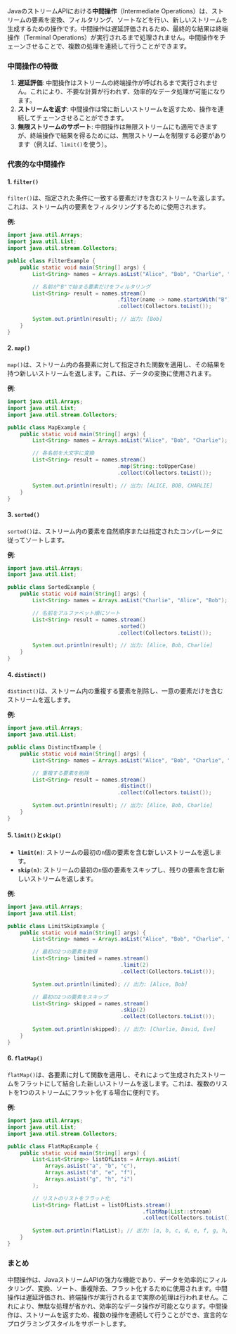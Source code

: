 JavaのストリームAPIにおける**中間操作**（Intermediate Operations）は、ストリームの要素を変換、フィルタリング、ソートなどを行い、新しいストリームを生成するための操作です。中間操作は遅延評価されるため、最終的な結果は終端操作（Terminal Operations）が実行されるまで処理されません。中間操作をチェーンさせることで、複数の処理を連続して行うことができます。

### 中間操作の特徴

1. **遅延評価**: 中間操作はストリームの終端操作が呼ばれるまで実行されません。これにより、不要な計算が行われず、効率的なデータ処理が可能になります。
2. **ストリームを返す**: 中間操作は常に新しいストリームを返すため、操作を連続してチェーンさせることができます。
3. **無限ストリームのサポート**: 中間操作は無限ストリームにも適用できますが、終端操作で結果を得るためには、無限ストリームを制限する必要があります（例えば、`limit()`を使う）。

### 代表的な中間操作

#### 1. `filter()`

`filter()`は、指定された条件に一致する要素だけを含むストリームを返します。これは、ストリーム内の要素をフィルタリングするために使用されます。

**例**:
```java
import java.util.Arrays;
import java.util.List;
import java.util.stream.Collectors;

public class FilterExample {
    public static void main(String[] args) {
        List<String> names = Arrays.asList("Alice", "Bob", "Charlie", "David");

        // 名前が"B"で始まる要素だけをフィルタリング
        List<String> result = names.stream()
                                   .filter(name -> name.startsWith("B"))
                                   .collect(Collectors.toList());

        System.out.println(result); // 出力: [Bob]
    }
}
```

#### 2. `map()`

`map()`は、ストリーム内の各要素に対して指定された関数を適用し、その結果を持つ新しいストリームを返します。これは、データの変換に使用されます。

**例**:
```java
import java.util.Arrays;
import java.util.List;
import java.util.stream.Collectors;

public class MapExample {
    public static void main(String[] args) {
        List<String> names = Arrays.asList("Alice", "Bob", "Charlie");

        // 各名前を大文字に変換
        List<String> result = names.stream()
                                   .map(String::toUpperCase)
                                   .collect(Collectors.toList());

        System.out.println(result); // 出力: [ALICE, BOB, CHARLIE]
    }
}
```

#### 3. `sorted()`

`sorted()`は、ストリーム内の要素を自然順序または指定されたコンパレータに従ってソートします。

**例**:
```java
import java.util.Arrays;
import java.util.List;

public class SortedExample {
    public static void main(String[] args) {
        List<String> names = Arrays.asList("Charlie", "Alice", "Bob");

        // 名前をアルファベット順にソート
        List<String> result = names.stream()
                                   .sorted()
                                   .collect(Collectors.toList());

        System.out.println(result); // 出力: [Alice, Bob, Charlie]
    }
}
```

#### 4. `distinct()`

`distinct()`は、ストリーム内の重複する要素を削除し、一意の要素だけを含むストリームを返します。

**例**:
```java
import java.util.Arrays;
import java.util.List;

public class DistinctExample {
    public static void main(String[] args) {
        List<String> names = Arrays.asList("Alice", "Bob", "Charlie", "Alice", "Bob");

        // 重複する要素を削除
        List<String> result = names.stream()
                                   .distinct()
                                   .collect(Collectors.toList());

        System.out.println(result); // 出力: [Alice, Bob, Charlie]
    }
}
```

#### 5. `limit()`と`skip()`

- **`limit(n)`**: ストリームの最初の`n`個の要素を含む新しいストリームを返します。
- **`skip(n)`**: ストリームの最初の`n`個の要素をスキップし、残りの要素を含む新しいストリームを返します。

**例**:
```java
import java.util.Arrays;
import java.util.List;

public class LimitSkipExample {
    public static void main(String[] args) {
        List<String> names = Arrays.asList("Alice", "Bob", "Charlie", "David", "Eve");

        // 最初の2つの要素を取得
        List<String> limited = names.stream()
                                    .limit(2)
                                    .collect(Collectors.toList());

        System.out.println(limited); // 出力: [Alice, Bob]

        // 最初の2つの要素をスキップ
        List<String> skipped = names.stream()
                                    .skip(2)
                                    .collect(Collectors.toList());

        System.out.println(skipped); // 出力: [Charlie, David, Eve]
    }
}
```

#### 6. `flatMap()`

`flatMap()`は、各要素に対して関数を適用し、それによって生成されたストリームをフラットにして結合した新しいストリームを返します。これは、複数のリストを1つのストリームにフラット化する場合に便利です。

**例**:
```java
import java.util.Arrays;
import java.util.List;
import java.util.stream.Collectors;

public class FlatMapExample {
    public static void main(String[] args) {
        List<List<String>> listOfLists = Arrays.asList(
            Arrays.asList("a", "b", "c"),
            Arrays.asList("d", "e", "f"),
            Arrays.asList("g", "h", "i")
        );

        // リストのリストをフラット化
        List<String> flatList = listOfLists.stream()
                                           .flatMap(List::stream)
                                           .collect(Collectors.toList());

        System.out.println(flatList); // 出力: [a, b, c, d, e, f, g, h, i]
    }
}
```

### まとめ

中間操作は、JavaストリームAPIの強力な機能であり、データを効率的にフィルタリング、変換、ソート、重複除去、フラット化するために使用されます。中間操作は遅延評価され、終端操作が実行されるまで実際の処理は行われません。これにより、無駄な処理が省かれ、効率的なデータ操作が可能となります。中間操作は、ストリームを返すため、複数の操作を連続して行うことができ、宣言的なプログラミングスタイルをサポートします。
